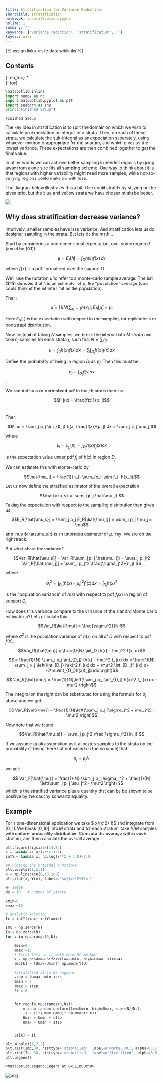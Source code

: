 ```yaml
---
title: Stratification for Variance Reduction
shorttitle: stratification
notebook: stratification.ipynb
noline: 1
summary: ""
keywords: ['variance reduction', 'stratification', '']
layout: wiki
---
```

{% assign links = site.data.wikilinks %}

## Contents
{:.no_toc}
*  
{: toc}




```python
%matplotlib inline
import numpy as np
import matplotlib.pyplot as plt
import seaborn as sns
print("Finished Setup")
```


    Finished Setup


The key idea in stratification is to split the domain on which we wish to calculate an expectation or integral into strata. Then, on each of these strata, we calculate the sub-integral as an expectation separately, using whatever method is appropriate for the stratum, and which gives us the lowest variance. These expectations are then combined together to get the final value.

In other words we can achieve better sampling in needed regions by going away from a one size fits all sampling scheme. One way to think about it is that regions with higher variability might need more samples, while not-so-varying regions could make do with less.

The diagram below illustrates this a bit. One could stratify by staying on the given grid, but the blue and yellow strata we have chosen might be better.

![](images/strat.png)

## Why does stratification decrease variance?

Intuitively, smaller samples have less variance. And stratification lets us do designer sampling in the strata. But lets do the math...

Start by considering a one-dimensional expectation, over some region $D$ (could be [0,1]):

$$ \mu = E_f[h] = \int_{D} h(x) f(x)\, dx $$

where $f(x)$ is a pdf normalized over the support D.

We'll use the notation $\hat{\mu}$ to refer to a monte-carlo sample average. The hat ($^$) denotes that it is an estimator of $\mu$, the "population" average (you could think of the infinite limit as the population).

Then:

$$\hat{\mu} =  (1/N) \sum_{x_k \sim f} h(x_k); E_R[\hat{\mu}] = \mu.$$

Here $E_R[.]$ is the expectation with respect to the sampling (or replications or bootstrap) distribution.

Now, instead of taking $N$ samples, we break the interval into $M$ _strata_ and take $n_j$ samples for each
strata $j$, such that $N=\sum_j n_j$.

$$\mu = \int_D h(x) f(x) dx = \sum_j \int_{D_j} h(x) f(x) dx$$

Define the probability of being in region $D_j$ as $p_j$. Then this must be:

$$p_j = \int_{D_j} f(x) dx$$.

We can define a re-normalized pdf in the $j$th strata then as:

$$f_j(x) = \frac{f(x)}{p_j}$$.

Then

$$\mu =  \sum_j p_j \int_{D_j} h(x) \frac{f(x)}{p_j} dx = \sum_j p_j \mu_j,$$

where

$$\mu_j = E_{f_j}[h] = \int_{D_j} h(x) f_j(x) dx$$

is the expectation value under pdf $f_j$ of $h(x)$ in region $D_j$.

We can estimate this with monte-carlo by:

$$\hat{\mu_j} = \frac{1}{n_j} \sum_{x_ij \sim f_j} h(x_ij).$$

Let us now define the stratified estimator of the overall expectation

$$\hat{\mu_s} = \sum_j p_j \hat{\mu_j}.$$

Taking the expectation with respect to the sampling distribution then gives us:

$$E_R[\hat{\mu_s}] = \sum_j p_j E_R[\hat{\mu_j}] = \sum_j p_j \mu_j = \mu$$

and thus $\hat{\mu_s}$ is an unbiaded estimator of $\mu$. Yay! We are on the right track.

But what about the variance?

$$Var_R[\hat{\mu_s}] =  Var_R[\sum_j p_j \hat{\mu_j}] =  \sum_j p_j^2 Var_R[\hat{\mu_j}] =  \sum_j p_j^2 \frac{\sigma_j^2}{n_j} $$

where

$$\sigma_j^2 = \int_{D_j}  (h(x) - \mu_j)^2 f_j(x) dx = \int_{D_j}  h(x)^2$$

is the "population variance" of $h(x)$ with respect to pdf $f_j(x)$ in region of support $D_j$.

How does this variance compare to the variance  of the standrd Monte Carlo estimator $\hat{\mu}$? Lets calculate this.

$$Var_R[\hat{\mu}] = \frac{\sigma^2}{N}$$

where $\sigma^2$ is the population variance of $h(x)$ on all of $D$ with respect to pdf $f(x)$.

$$Var_R[\hat{\mu}] = \frac{1}{N} \int_D (h(x) - \mu)^2 f(x) dx$$

$$ = \frac{1}{N} \sum_j p_j \int_{D_j} (h(x) - \mu)^2 f_j(x) dx =  \frac{1}{N}  \sum_j p_j \left(\int_{D_j} h(x)^2 f_j(x) dx + \mu^2 \int_{D_j}f_j(x) dx -2\mu\int_{D_j}h(x)f_j(x)dx \right)$$

$$ Var_R[\hat{\mu}] =  \frac{1}{N}\left(\sum_j p_j  \int_{D_j} h(x)^2 f_j(x) dx  - mu^2 \right)$$

The integral on the right can be substituted for using the formula for $\sigma_j$ above  and we get:

$$ Var_R[\hat{\mu}]  = \frac{1}{N}\left(\sum_j p_j [\sigma_j^2 + \mu_j^2] - \mu^2 \right)$$

Now note that we found:

$$Var_R[\hat{\mu_s}] =  \sum_j p_j^2 \frac{\sigma_j^2}{n_j} $$

If we assume (a ok assumption as it allocates samples to the strata on the probability of being there but not based on the variance) that

$$n_j = p_j N$$

we get:

$$ Var_R[\hat{\mu}]  = \frac{1}{N} \sum_j p_j \sigma_j^2 + \frac{1}{N} \left(\sum_j p_j \mu_j^2 - \mu^2 \right) $$ which is the  stratified variance plus a quantity that can be be shown to be positive by the cauchy schwartz equality.

## Example

For a  one-dimensional application we take $ x/(x^2+1)$ and integrate from $[0,1]$.
We break $[0,10]$ into $M$ strata and for each stratum, take $N/M$ samples
with uniform probability distribution. Compute the average within each 
stratum, and then calculate the overall average. 



```python
plt.figure(figsize=[14,8])
Y = lambda x: x/(x**2+1.0);
intY = lambda x: np.log(x**2 + 1.0)/2.0;

## Ploting the original functions 
plt.subplot(1,2,1)
x = np.linspace(0,10,100)
plt.plot(x, Y(x), label=u'$x/(x**2+1)$')

N= 10000
Ns = 10   # number of strate 

xmin=0
xmax =10

# analytic solution 
Ic = intY(xmax)-intY(xmin)

Imc = np.zeros(N)
Is = np.zeros(N)
for k in np.arange(0,N):
 
    Umin=0
    Umax =10
    # First lets do it with mean MC method 
    U = np.random.uniform(low=Umin, high=Umax, size=N)
    Imc[k] = (Umax-Umin)* np.mean(Y(U))

    #stratified it in Ns regions
    step = (Umax-Umin )/Ns
    Umin = 0 
    Umax = step
    Ii = 0
    
    
    for reg in np.arange(0,Ns):
        x = np.random.uniform(low=Umin, high=Umax, size=N//Ns);
        Ii = Ii+(Umax-Umin)* np.mean(Y(x))
        Umin = Umin + step
        Umax = Umin + step


    Is[k] = Ii

plt.subplot(1,2,2)
plt.hist(Imc,30, histtype='stepfilled', label=u'Normal MC', alpha=0.1)
plt.hist(Is, 30, histtype='stepfilled', label=u'Stratified', alpha=0.5)
plt.legend()


```





    <matplotlib.legend.Legend at 0x111b00cf8>




![png](stratification_files/stratification_10_1.png)

